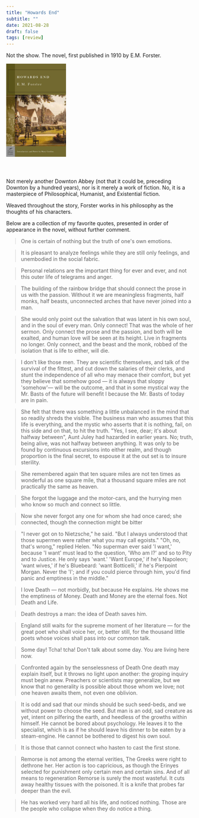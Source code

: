 ```yaml
---
title: "Howards End"
subtitle: ""
date: 2021-08-28
draft: false
tags: [review]
---
```


Not the show. The novel, first published in 1910 by E.M. Forster.

<img src="/image/howards_end.jpg" alt="Book Cover" style="height: 250px; width: auto; margin: auto; margin-bottom: 40px;" />

Not merely another Downton Abbey (not that it could be, preceding Downton by a hundred years), nor is it merely a work of fiction. No, it is a masterpiece of Philosophical, Humanist, and Existential fiction.

Weaved throughout the story, Forster works in his philosophy as the thoughts of his characters.

Below are a collection of my favorite quotes, presented in order of appearance in the novel, without further comment.

> One is certain of nothing but the truth of one's own emotions.

> It is pleasant to analyze feelings while they are still only feelings, and unembodied in the social fabric.

> Personal relations are the important thing for ever and ever, and not this outer life of telegrams and anger.

> The building of the rainbow bridge that should connect the prose in us with the passion. Without it we are meaningless fragments, half monks, half beasts, unconnected arches that have never joined into a man.

> She would only point out the salvation that was latent in his own soul, and in the soul of every man. Only connect! That was the whole of her sermon. Only connect the prose and the passion, and both will be exalted, and human love will be seen at its height. Live in fragments no longer. Only connect, and the beast and the monk, robbed of the isolation that is life to either, will die.

> I don't like those men. They are scientific themselves, and talk of the survival of the fittest, and cut down the salaries of their clerks, and stunt the independence of all who may menace their comfort, but yet they believe that somehow good — it is always that sloppy 'somehow'— will be the outcome, and that in some mystical way the Mr. Basts of the future will benefit I because the Mr. Basts of today are in pain.

> She felt that there was something a little unbalanced in the mind that so readily shreds the visible. The business man who assumes that this life is everything, and the mystic who asserts that it is nothing, fail, on this side and on that, to hit the truth. "Yes, I see, dear; it's about halfway between", Aunt Juley had hazarded in earlier years. No; truth, being alive, was not halfway between anything. It was only to be found by continuous excursions into either realm, and though proportion is the final secret, to espouse it at the out set is to insure sterility.

> She remembered again that ten square miles are not ten times as wonderful as one square mile, that a thousand square miles are not practically the same as heaven.

> She forgot the luggage and the motor-cars, and the hurrying men who know so much and connect so little.

> Now she never forgot any one for whom she had once cared; she connected, though the connection might be bitter

> "I never got on to Nietzsche," he said. "But I always understood that those supermen were rather what you may call egoists." "Oh, no, that's wrong," replied Helen. "No superman ever said 'I want,' because 'I want' must lead to the question, 'Who am I?' and so to Pity and to Justice. He only says 'want.' 'Want Europe,' if he's Napoleon; 'want wives,' if he's Bluebeard: 'want Botticelli,' if he's Pierpoint Morgan. Never the 'I'; and if you could pierce through him, you'd find panic and emptiness in the middle."

> I love Death — not morbidly, but because He explains. He shows me the emptiness of Money. Death and Money are the eternal foes. Not Death and Life.

> Death destroys a man: the idea of Death saves him.

> England still waits for the supreme moment of her literature — for the great poet who shall voice her, or, better still, for the thousand little poets whose voices shall pass into our common talk.

> Some day! Tcha! tcha! Don't talk about some day. You are living here now.

> Confronted again by the senselessness of Death One death may explain itself, but it throws no light upon another: the groping inquiry must begin anew. Preachers or scientists may generalize, but we know that no generality is possible about those whom we love; not one heaven awaits them, not even one oblivion.

> It is odd and sad that our minds should be such seed-beds, and we without power to choose the seed. But man is an odd, sad creature as yet, intent on pilfering the earth, and heedless of the growths within himself. He cannot be bored about psychology. He leaves it to the specialist, which is as if he should leave his dinner to be eaten by a steam-engine. He cannot be bothered to digest his own soul.

> It is those that cannot connect who hasten to cast the first stone.

> Remorse is not among the eternal verities, The Greeks were right to dethrone her. Her action is too capricious, as though the Erinyes selected for punishment only certain men and certain sins. And of all means to regeneration Remorse is surely the most wasteful. It cuts away healthy tissues with the poisoned. It is a knife that probes far deeper than the evil.

> He has worked very hard all his life, and noticed nothing. Those are the people who collapse when they do notice a thing.
